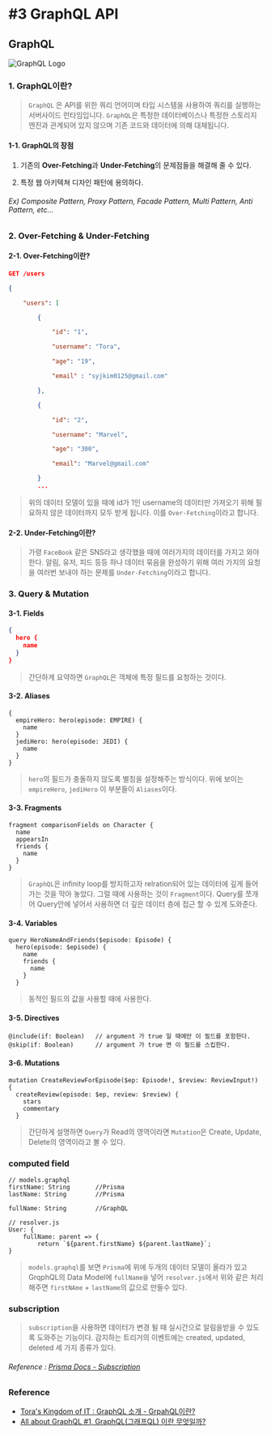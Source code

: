 # #3 GraphQL API

## GraphQL

![GraphQL Logo](https://cdn-images-1.medium.com/max/1200/1*RHQ7lpGDV_M3yWRa9DiR2g.png)

### 1. GraphQL이란?

> `GraphQL` 은 API를 위한 쿼리 언어이며 타입 시스템을 사용하여 쿼리를 실행하는 서버사이드 런타임입니다. `GraphQL`은 특정한 데이터베이스나 특정한 스토리지 엔진과 관계되어 있지 않으며 기존 코드와 데이터에 의해 대체됩니다.

#### 1-1. GraphQL의 장점

1. 기존의 **Over-Fetching**과 **Under-Fetching**의 문제점들을 해결해 줄 수 있다.

2. 특정 웹 아키텍쳐 디자인 패턴에 용의하다.

###### Ex) Composite Pattern, Proxy Pattern, Facade Pattern, Multi Pattern, Anti Pattern, etc...

### 2. Over-Fetching & Under-Fetching

#### 2-1. Over-Fetching이란?

```JSON
GET /users

{

    "users": [

        {

            "id": "1",

            "username": "Tora",

            "age": "19",

            "email" : "syjkim0125@gmail.com"

        },

        {

            "id": "2",

            "username": "Marvel",

            "age": "300",

            "email": "Marvel@gmail.com"

        }
        ...
```

> 위의 데이터 모델이 있을 때에 id가 1인 username의 데이터만 가져오기 위해 필요하지 않은 데이터까지 모두 받게 됩니다. 이를 `Over-Fetching`이라고 합니다.

#### 2-2. Under-Fetching이란?

> 가령 `FaceBook` 같은 SNS라고 생각했을 때에 여러가지의 데이터를 가지고 와야한다. 알림, 유저, 피드 등등 하나 데이터 묶음을 완성하기 위해 여러 가지의 요청을 여러번 보내야 하는 문제를 `Under-Fetching`이라고 합니다.

### 3. Query & Mutation

#### 3-1. Fields

```JSON
{
  hero {
    name
  }
}
```

> 간단하게 요약하면 `GraphQL`은 객체에 특정 필드를 요청하는 것이다.

#### 3-2. Aliases

```JS
{
  empireHero: hero(episode: EMPIRE) {
    name
  }
  jediHero: hero(episode: JEDI) {
    name
  }
}
```

> `hero`의 필드가 충돌하지 않도록 별칭을 설정해주는 방식이다. 위에 보이는 `empireHero`, `jediHero` 이 부분들이 `Aliases`이다.

#### 3-3. Fragments

```JS
fragment comparisonFields on Character {
  name
  appearsIn
  friends {
    name
  }
}
```

> `GraphQL`은 infinity loop를 방지하고자 relration되어 있는 데이터에 깊게 들어가는 것을 막아 놓았다. 그럴 때에 사용하는 것이 `Fragment`이다. Query를 쪼개어 Query안에 넣어서 사용하면 더 깊은 데이터 층에 접근 할 수 있게 도와준다.

#### 3-4. Variables

```JS
query HeroNameAndFriends($episode: Episode) {
  hero(episode: $episode) {
    name
    friends {
      name
    }
  }
```

> 동적인 필드의 값을 사용할 때에 사용한다.

#### 3-5. Directives

```
@include(if: Boolean)   // argument 가 true 일 때에만 이 필드를 포함한다.
@skip(if: Boolean)      // argument 가 true 면 이 필드를 스킵한다.
```

#### 3-6. Mutations

```JS
mutation CreateReviewForEpisode($ep: Episode!, $review: ReviewInput!) {
  createReview(episode: $ep, review: $review) {
    stars
    commentary
  }
```

> 간단하게 설명하면 `Query`가 Read의 영역이라면 `Mutation`은 Create, Update, Delete의 영역이라고 볼 수 있다.

### computed field

```JS
// models.graphql
firstName: String       //Prisma
lastName: String        //Prisma

fullName: String        //GraphQL
```

```JS
// resolver.js
User: {
    fullName: parent => {
        return `${parent.firstName} ${parent.lastName}`;
}
```

> `models.graphql`를 보면 `Prisma`에 위에 두개의 데이터 모델이 올라가 있고 GrqphQL의 Data Model에 `fullName을` 넣어 `resolver.js`에서 위와 같은 처리해주면 `firstNAme` + `lastName`의 값으로 만들수 있다.

### subscription

> `subscription`을 사용하면 데이터가 변경 될 때 실시간으로 알림을받을 수 있도록 도와주는 기능이다. 감지하는 트리거의 이벤트에는 created, updated, deleted 세 가지 종류가 있다.

###### Reference : [Prisma Docs - Subscription]

### Reference

- [Tora's Kingdom of IT : GraphQL 소개 - GrpahQL이란?]
- [All about GraphQL #1, GraphQL(그래프QL) 이란 무엇일까?]

<!-- Connection Link List -->

[prisma docs - subscription]: https://www.prisma.io/docs/reference/prisma-api/subscriptions-aey0vohche/
[tora's kingdom of it : graphql 소개 - grpahql이란?]: https://tora-it-kingdom.tistory.com/23?category=779911
[all about graphql #1, graphql(그래프ql) 이란 무엇일까?]: https://velog.io/@jakeseo_me/GraphQL%EA%B7%B8%EB%9E%98%ED%94%84QL-%EC%9D%B4%EB%9E%80-%EB%AC%B4%EC%97%87%EC%9D%BC%EA%B9%8C-jijuqs32wo
